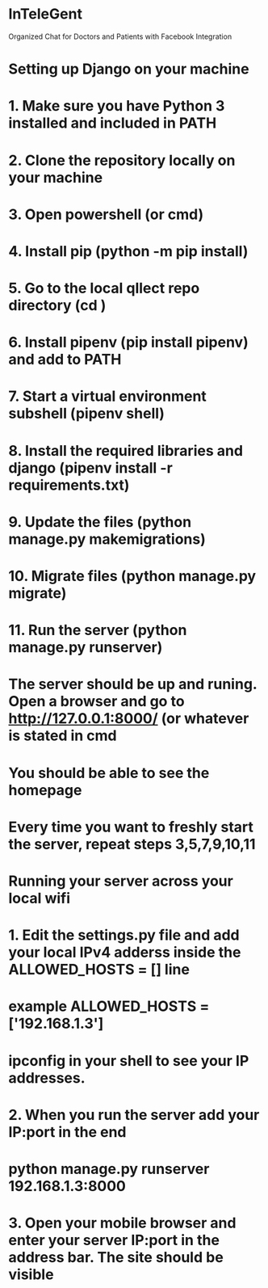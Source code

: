 # InTeleGent
Organized Chat for Doctors and Patients with Facebook Integration

# Setting up Django on your machine
# 1. Make sure you have Python 3 installed and included in PATH
# 2. Clone the repository locally on your machine
# 3. Open powershell (or cmd)
# 4. Install pip (python -m pip install)
# 5. Go to the local qllect repo directory (cd <folder path>)
# 6. Install pipenv (pip install pipenv) and add to PATH
# 7. Start a virtual environment subshell (pipenv shell)
# 8. Install the required libraries and django (pipenv install -r requirements.txt)
# 9. Update the files (python manage.py makemigrations)
# 10. Migrate files (python manage.py migrate)
# 11. Run the server (python manage.py runserver)

# The server should be up and runing. Open a browser and go to http://127.0.0.1:8000/ (or whatever is stated in cmd
# You should be able to see the homepage

# Every time you want to freshly start the server, repeat steps 3,5,7,9,10,11

# Running your server across your local wifi
# 1. Edit the settings.py file and add your local IPv4 adderss inside the ALLOWED_HOSTS = [] line
#       example ALLOWED_HOSTS = ['192.168.1.3']             
#       ipconfig in your shell to see your IP addresses. 
# 2. When you run the server add your IP:port in the end
#       python manage.py runserver 192.168.1.3:8000
# 3. Open your mobile browser and enter your server IP:port in the address bar. The site should be visible
